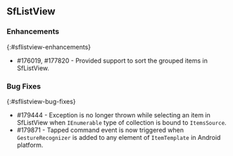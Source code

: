 ## SfListView

### Enhancements
{:#sflistview-enhancements}

* \#176019, \#177820 - Provided support to sort the grouped items in SfListView.

### Bug Fixes
{:#sflistview-bug-fixes}

* \#179444 - Exception is no longer thrown while selecting an item in SfListView when `IEnumerable` type of collection is bound to `ItemsSource`.
* \#179871 - Tapped command event is now triggered when `GestureRecognizer` is added to any element of `ItemTemplate` in Android platform.